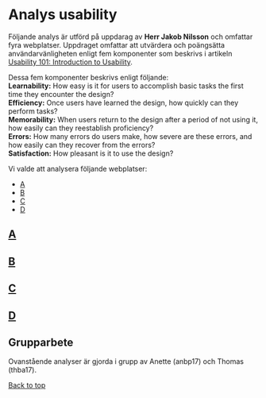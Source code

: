 Analys usability
=

Följande analys är utförd på uppdarag av **Herr Jakob Nilsson** och omfattar fyra
webplatser. Uppdraget omfattar att utvärdera och poängsätta användarvänligheten enligt fem komponenter
som beskrivs i artikeln<br> [Usability 101: Introduction to Usability](https://www.nngroup.com/articles/usability-101-introduction-to-usability/).

Dessa fem komponenter beskrivs enligt följande:<br>
    **Learnability:** How easy is it for users to accomplish basic tasks the first time they encounter the design?<br>
    **Efficiency:** Once users have learned the design, how quickly can they perform tasks?<br>
    **Memorability:** When users return to the design after a period of not using it, how easily can they reestablish proficiency?<br>
    **Errors:** How many errors do users make, how severe are these errors, and how easily can they recover from the errors?<br>
    **Satisfaction:** How pleasant is it to use the design?

Vi valde att analysera följande webplatser:

* <a href="#a">A</a>
* <a href="#b">B</a>
* <a href="#c">C</a>
* <a href="#d">D</a>



<span id="a"></span>[A]()
---

<span id="b"></span>[B]()
---

<span id="c"></span>[C]()
---

<span id="d"></span>[D]()
---



Grupparbete
---
Ovanstående analyser är gjorda i grupp av Anette (anbp17) och Thomas (thba17).

<a href="#">Back to top</a>

